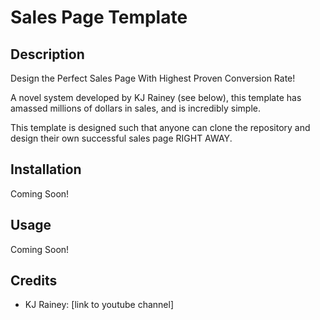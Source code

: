 # Sales Page Template

## Description

Design the Perfect Sales Page With Highest Proven Conversion Rate!

A novel system developed by KJ Rainey (see below), this template has amassed millions
of dollars in sales, and is incredibly simple. 

This template is designed such that anyone can clone the repository and design their
own successful sales page RIGHT AWAY. 

## Installation

Coming Soon!

## Usage

Coming Soon!

## Credits

* KJ Rainey: [link to youtube channel]

